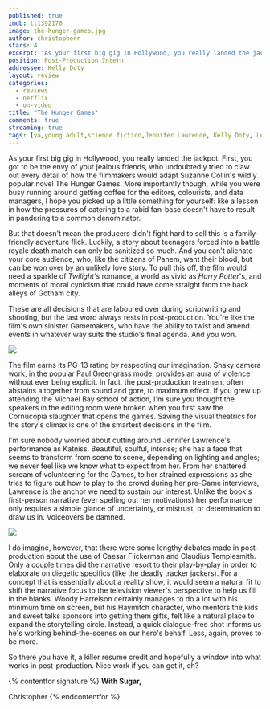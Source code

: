 ```yaml
---
published: true
imdb: tt1392170
image: the-hunger-games.jpg
author: christopherr
stars: 4
excerpt: "As your first big gig in Hollywood, you really landed the jackpot.  First, you got to be the envy of your jealous friends, who undoubtedly  tried to claw out every detail of how the filmmakers would adapt Suzanne  Collin&rsquo;s wildly popular novel The Hunger Games. More importantly  though, while you were busy running around getting coffee for the  editors, colourists, and data managers, I hope you picked up a little  something for yourself: like a lesson in how the pressures of catering  to a rabid fan-base doesn&rsquo;t have to result in pandering to a common  denominator."
position: Post-Production Intern
addressee: Kelly Doty
layout: review
categories:
  - reviews
  - netflix
  - on-video
title: "The Hunger Games"
comments: true
streaming: true
tags: [ya,young adult,science fiction,Jennifer Lawrence, Kelly Doty, Letters, netflix.ca, Post-Prouction Intern, Review, The Hunger Games]
---
```

As your first big gig in Hollywood, you really landed the jackpot. First, you got to be the envy of your jealous friends, who undoubtedly tried to claw out every detail of how the filmmakers would adapt Suzanne Collin's wildly popular novel The Hunger Games. More importantly though, while you were busy running around getting coffee for the editors, colourists, and data managers, I hope you picked up a little something for yourself: like a lesson in how the pressures of catering to a rabid fan-base doesn't have to result in pandering to a common denominator.

But that doesn't mean the producers didn't fight hard to sell this is a family-friendly adventure flick. Luckily, a story about teenagers forced into a battle royale death match can only be sanitized so much. And you can't alienate your core audience, who, like the citizens of Panem, want their blood, but can be won over by an unlikely love story. To pull this off, the film would need a sparkle of _Twilight's_ romance, a world as vivid as _Harry Potter_'s, and moments of moral cynicism that could have come straight from the back alleys of Gotham city.

These are all decisions that are laboured over during scriptwriting and shooting, but the last word always rests in post-production. You're like the film's own sinister Gamemakers, who have the ability to twist and amend events in whatever way suits the studio's final agenda. And you won.

![][1]

   [1]: http://static.squarespace.com/static/5005f6bcc4aa41161b33e89e/5329cf1fe4b07c068ebf74de/5329cf20e4b07c068ebf7d8f/1336797797947/hungergames-2.jpg

 The film earns its PG-13 rating by respecting our imagination. Shaky camera work, in the popular Paul Greengrass mode, provides an aura of violence without ever being explicit. In fact, the post-production treatment often abstains altogether from sound and gore, to maximum effect. If you grew up attending the Michael Bay school of action, I'm sure you thought the speakers in the editing room were broken when you first saw the Cornucopia slaughter that opens the games. Saving the visual theatrics for the story's climax is one of the smartest decisions in the film.

I'm sure nobody worried about cutting around Jennifer Lawrence's performance as Katniss. Beautiful, soulful, intense; she has a face that seems to transform from scene to scene, depending on lighting and angles; we never feel like we know what to expect from her.  From her shattered scream of volunteering for the Games, to her strained expressions as she tries to figure out how to play to the crowd during her pre-Game interviews, Lawrence is the anchor we need to sustain our interest. Unlike the book's first-person narrative (ever spelling out her motivations) her performance only requires a simple glance of uncertainty, or mistrust, or determination to draw us in. Voiceovers be damned.

![][2]

   [2]: http://static.squarespace.com/static/5005f6bcc4aa41161b33e89e/5329cf1fe4b07c068ebf74de/5329cf20e4b07c068ebf7d90/1336797842407/hungergames-3.jpg

I do imagine, however, that there were some lengthy debates made in post-production about the use of Caesar Flickerman and Claudius Templesmith. Only a couple times did the narrative resort to their play-by-play in order to elaborate on diegetic specifics (like the deadly tracker jackers). For a concept that is essentially about a reality show, it would seem a natural fit to shift the narrative focus to the television viewer's perspective to help us fill in the blanks. Woody Harrelson certainly manages to do a lot with his minimum time on screen, but his Haymitch character, who mentors the kids and sweet talks sponsors into getting them gifts, felt like a natural place to expand the storytelling circle. Instead, a quick dialogue-free shot informs us he's working behind-the-scenes on our hero's behalf. Less, again, proves to be more.

So there you have it, a killer resume credit and hopefully a window into what works in post-production. Nice work if you can get it, eh?

{% contentfor signature %}
**With Sugar,**

Christopher
{% endcontentfor %}